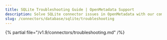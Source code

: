 ```yaml
---
title: SQLite Troubleshooting Guide | OpenMetadata Support
description: Solve SQLite connector issues in OpenMetadata with our comprehensive troubleshooting guide. Fix connection errors, resolve common problems & optimize performance.
slug: /connectors/database/sqlite/troubleshooting
---
```


{% partial file="/v1.9/connectors/troubleshooting.md" /%}
